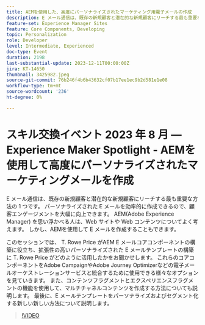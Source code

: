 ```yaml
---
title: AEMを使用した、高度にパーソナライズされたマーケティング用電子メールの作成
description: E メール通信は、既存の新規顧客と潜在的な新規顧客にリーチする最も重要な方法の 1 つです。 パーソナライズされた E メールを効率的に作成できるので、顧客エンゲージメントを大幅に向上できます。 AEM(Adobe Experience Manager) を思い浮かべる人は、Web サイトや Web コンテンツについてよく考えます。 しかし、AEMを使用して E メールを作成することもできます。
feature-set: Experience Manager Sites
feature: Core Components, Developing
topic: Personalization
role: Developer
level: Intermediate, Experienced
doc-type: Event
duration: 2198
last-substantial-update: 2023-12-11T00:00:00Z
jira: KT-14650
thumbnail: 3425982.jpeg
source-git-commit: 76b246f4b6b43632cf07b17ee1ec9b2d581e1e08
workflow-type: tm+mt
source-wordcount: '236'
ht-degree: 0%

---
```



# スキル交換イベント 2023 年 8 月 — Experience Maker Spotlight - AEMを使用して高度にパーソナライズされたマーケティングメールを作成

E メール通信は、既存の新規顧客と潜在的な新規顧客にリーチする最も重要な方法の 1 つです。 パーソナライズされた E メールを効率的に作成できるので、顧客エンゲージメントを大幅に向上できます。 AEM(Adobe Experience Manager) を思い浮かべる人は、Web サイトや Web コンテンツについてよく考えます。 しかし、AEMを使用して E メールを作成することもできます。

このセッションでは、 T. Rowe Price がAEM E メールコアコンポーネントの構築に役立ち、拡張性の高いパーソナライズされた E メールテンプレートの構築に T. Rowe Price がどのように活用したかをお聞かせします。 これらのコアコンポーネントをAdobe CampaignやAdobe Journey Optimizerなどの電子メールオーケストレーションサービスと統合するために使用できる様々なオプションを見ていきます。 また、コンテンツフラグメントとエクスペリエンスフラグメントの機能を使用して、マルチチャネルコンテンツを作成する方法についても説明します。 最後に、E メールテンプレートをパーソナライズおよびセグメント化する新しい新しい方法について説明します。

>[!VIDEO](https://video.tv.adobe.com/v/3425982/?learn=on)
